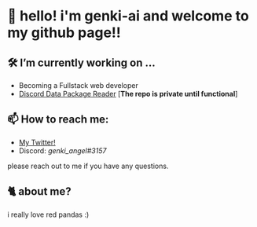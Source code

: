 # 🥳 hello! i'm genki-ai and welcome to my github page!!

## 🛠️ I’m currently working on ...
- Becoming a Fullstack web developer
- [Discord Data Package Reader](https://github.com/genki-ai/Discord-Data-Package-Reader) [**The repo is private until functional**]

## 📫 How to reach me:
- [My Twitter!](https://twitter.com/angelgenki)
- Discord: *genki_angel#3157*

please reach out to me if you have any questions.

## 🐈 about me?
i really love red pandas :)


<!--
**genki-ai/genki-ai** is a ✨ _special_ ✨ repository because its `README.md` (this file) appears on your GitHub profile.

Here are some ideas to get you started:

- 🔭 I’m currently working on ...
- 🌱 I’m currently learning ...
- 👯 I’m looking to collaborate on ...
- 🤔 I’m looking for help with ...
- 💬 Ask me about ...
- 📫 How to reach me: ...
- 😄 Pronouns: ...
- ⚡ Fun fact: ...
-->
